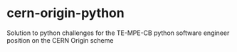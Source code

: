 # cern-origin-python
Solution to python challenges for the TE-MPE-CB python software engineer position on the CERN Origin scheme
